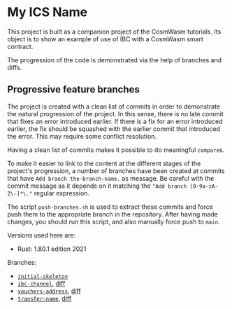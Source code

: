 # My ICS Name

This project is built as a companion project of the CosmWasm tutorials. Its object is to show an example of use of IBC with a CosmWasm smart contract.

The progression of the code is demonstrated via the help of branches and diffs.

## Progressive feature branches

The project is created with a clean list of commits in order to demonstrate the natural progression of the project. In this sense, there is no late commit that fixes an error introduced earlier. If there is a fix for an error introduced earlier, the fix should be squashed with the earlier commit that introduced the error. This may require some conflict resolution.

Having a clean list of commits makes it possible to do meaningful `compare`s.

To make it easier to link to the content at the different stages of the project's progression, a number of branches have been created at commits that have `Add branch the-branch-name.` as message. Be careful with the commit message as it depends on it matching the `"Add branch [0-9a-zA-Z\-]*\."` regular expression.

The script `push-branches.sh` is used to extract these commits and force push them to the appropriate branch in the repository. After having made changes, you should run this script, and also manually force push to `main`.

Versions used here are:

* Rust: 1.80.1 edition 2021

Branches:

* [`initial-skeleton`](../../tree/initial-pass-through)
* [`ibc-channel`](../../tree/ibc-channel), [diff](../../compare/initial-skeleton..ibc-channel)
* [`vouchers-address`](../../tree/vouchers-address), [diff](../../compare/ibc-channel..vouchers-address)
* [`transfer-name`](../../tree/transfer-name), [diff](../../compare/vouchers-address..transfer-name)

